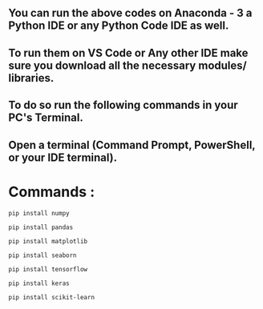 ## You can run the above codes on Anaconda - 3 a Python IDE or any Python Code IDE as well.
## To run them on VS Code or Any other IDE make sure you download all the necessary modules/ libraries. 
## To do so run the following commands in your PC's Terminal.
## Open a terminal (Command Prompt, PowerShell, or your IDE terminal).
# Commands :  
```
pip install numpy
```
```
pip install pandas
```
```
pip install matplotlib
```
```
pip install seaborn
```
```
pip install tensorflow
```
```
pip install keras
```
```
pip install scikit-learn
```
